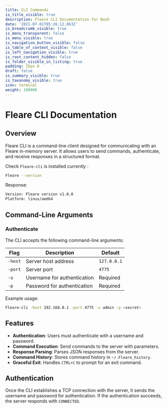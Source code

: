 ```yaml
---
title: CLI Commands
is_title_visible: true
description: Fleare CLI Documentation for Bash
date: '2021-07-01T05:26:12.863Z'
is_breadcrumb_visible: true
is_menu_transparent: false
is_menu_visible: true
is_navigation_button_visible: false
is_table_of_content_visible: false
is_left_navigation_visible: true
is_root_content_hidden: false
is_folder_visible_in_listing: true
padding: 15px 0
draft: false
is_summary_visible: true
is_taxonomy_visible: true
icon: terminal
weight: 100000
---
```

# Fleare CLI Documentation

## Overview
Fleare CLI is a command-line client designed for communicating with an Fleare in-memory server. It allows users to send commands, authenticate, and receive responses in a structured format.

Check `Fleare-cli` is installed currently :
```sh
Fleare --version
```
Response:
```sh
Version: Fleare version v1.0.0
Platform: linux/amd64
```

## Command-Line Arguments
### Authenticate
The CLI accepts the following command-line arguments:

| Flag        | Description                                    | Default         |
|------------|--------------------------------|---------------|
| `-host`     | Server host address               | `127.0.0.1`   |
| `-port`     | Server port                       | `4775`        |
| `-u`        | Username for authentication      | Required      |
| `-p`        | Password for authentication      | Required      |

Example usage:
```sh
Fleare-cli -host 192.168.0.1 -port 4775 -u admin -p <secret>
```

## Features
- **Authentication**: Users must authenticate with a username and password.
- **Command Execution**: Send commands to the server with parameters.
- **Response Parsing**: Parses JSON responses from the server.
- **Command History**: Stores command history in `~/.Fleare_history`.
- **Graceful Exit**: Handles `CTRL+C` to prompt for an exit command.

## Authentication
Once the CLI establishes a TCP connection with the server, it sends the username and password for authentication. If the authentication succeeds, the server responds with `CONNECTED`.


